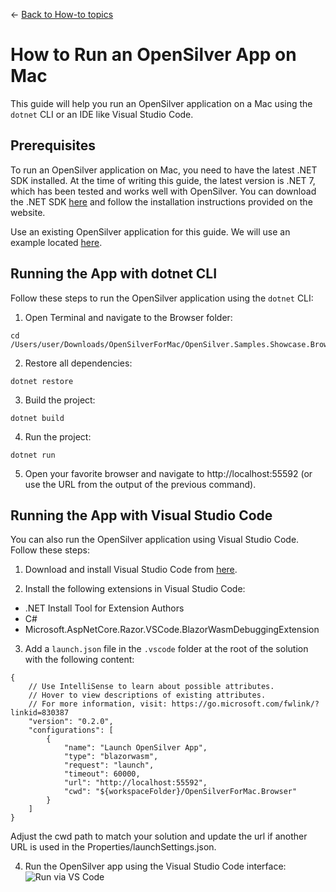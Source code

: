 ← [Back to How-to topics](/docs/9/93)

# How to Run an OpenSilver App on Mac

This guide will help you run an OpenSilver application on a Mac using the `dotnet` CLI or an IDE like Visual Studio Code.
## Prerequisites

To run an OpenSilver application on Mac, you need to have the latest .NET SDK installed. At the time of writing this guide, the latest version is .NET 7, which has been tested and works well with OpenSilver. You can download the .NET SDK [here](https://dotnet.microsoft.com/en-us/download) and follow the installation instructions provided on the website.

Use an existing OpenSilver application for this guide. We will use an example located [here](https://github.com/OpenSilver/OpenSilver.Documentation/tree/master/examples/OpenSilverForMac).

## Running the App with dotnet CLI

Follow these steps to run the OpenSilver application using the `dotnet` CLI:

1. Open Terminal and navigate to the Browser folder:
```
cd /Users/user/Downloads/OpenSilverForMac/OpenSilver.Samples.Showcase.Browser/OpenSilverForMac.Browser
```

2. Restore all dependencies:
```
dotnet restore
```

3. Build the project:
```
dotnet build
```

4. Run the project:
```
dotnet run
```

5. Open your favorite browser and navigate to http://localhost:55592 (or use the URL from the output of the previous command).

## Running the App with Visual Studio Code

You can also run the OpenSilver application using Visual Studio Code. Follow these steps:

1. Download and install Visual Studio Code from [here](https://code.visualstudio.com/download).

2. Install the following extensions in Visual Studio Code:

* .NET Install Tool for Extension Authors
* C#
* Microsoft.AspNetCore.Razor.VSCode.BlazorWasmDebuggingExtension

3. Add a `launch.json` file in the `.vscode` folder at the root of the solution with the following content:
```
{
    // Use IntelliSense to learn about possible attributes.
    // Hover to view descriptions of existing attributes.
    // For more information, visit: https://go.microsoft.com/fwlink/?linkid=830387
    "version": "0.2.0",
    "configurations": [
        {
            "name": "Launch OpenSilver App",
            "type": "blazorwasm",
            "request": "launch",
            "timeout": 60000,
            "url": "http://localhost:55592",
            "cwd": "${workspaceFolder}/OpenSilverForMac.Browser"
        }
    ]
}
```

Adjust the cwd path to match your solution and update the url if another URL is used in the Properties/launchSettings.json.

4. Run the OpenSilver app using the Visual Studio Code interface:
![Run via VS Code](https://raw.githubusercontent.com/UserwareDocumentation/userware-docs/main/images/c18c8137c234482e87b5f5acf107b336.png "Run via VS Code")